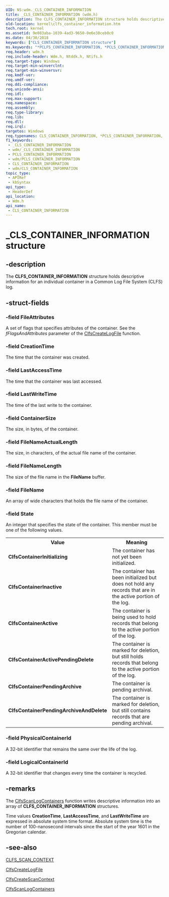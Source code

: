 ```yaml
---
UID: NS:wdm._CLS_CONTAINER_INFORMATION
title: _CLS_CONTAINER_INFORMATION (wdm.h)
description: The CLFS_CONTAINER_INFORMATION structure holds descriptive information for an individual container in a Common Log File System (CLFS) log.
old-location: kernel\clfs_container_information.htm
tech.root: kernel
ms.assetid: 9e083aba-1039-4ad3-9650-0e6e38ceb0c0
ms.date: 04/30/2018
keywords: ["CLS_CONTAINER_INFORMATION structure"]
ms.keywords: "*PCLFS_CONTAINER_INFORMATION, *PCLS_CONTAINER_INFORMATION, CLFS_CONTAINER_INFORMATION, CLFS_CONTAINER_INFORMATION structure [Kernel-Mode Driver Architecture], CLS_CONTAINER_INFORMATION, CLS_CONTAINER_INFORMATION structure [Kernel-Mode Driver Architecture], PCLFS_CONTAINER_INFORMATION, PCLFS_CONTAINER_INFORMATION structure pointer [Kernel-Mode Driver Architecture], PCLS_CONTAINER_INFORMATION, PCLS_CONTAINER_INFORMATION structure pointer [Kernel-Mode Driver Architecture], PPCLFS_CONTAINER_INFORMATION, PPCLFS_CONTAINER_INFORMATION structure pointer [Kernel-Mode Driver Architecture], PPCLS_CONTAINER_INFORMATION, PPCLS_CONTAINER_INFORMATION structure pointer [Kernel-Mode Driver Architecture], _CLS_CONTAINER_INFORMATION, kernel.clfs_container_information, kstruct_a_757d7a17-feb2-4b99-8b6f-f83288858851.xml, wdm/CLFS_CONTAINER_INFORMATION, wdm/CLS_CONTAINER_INFORMATION, wdm/PCLFS_CONTAINER_INFORMATION, wdm/PCLS_CONTAINER_INFORMATION, wdm/PPCLFS_CONTAINER_INFORMATION, wdm/PPCLS_CONTAINER_INFORMATION"
req.header: wdm.h
req.include-header: Wdm.h, Ntddk.h, Ntifs.h
req.target-type: Windows
req.target-min-winverclnt: 
req.target-min-winversvr: 
req.kmdf-ver: 
req.umdf-ver: 
req.ddi-compliance: 
req.unicode-ansi: 
req.idl: 
req.max-support: 
req.namespace: 
req.assembly: 
req.type-library: 
req.lib: 
req.dll: 
req.irql: 
targetos: Windows
req.typenames: CLS_CONTAINER_INFORMATION, *PCLS_CONTAINER_INFORMATION, PPCLS_CONTAINER_INFORMATION
f1_keywords:
 - _CLS_CONTAINER_INFORMATION
 - wdm/_CLS_CONTAINER_INFORMATION
 - PCLS_CONTAINER_INFORMATION
 - wdm/PCLS_CONTAINER_INFORMATION
 - CLS_CONTAINER_INFORMATION
 - wdm/CLS_CONTAINER_INFORMATION
topic_type:
 - APIRef
 - kbSyntax
api_type:
 - HeaderDef
api_location:
 - Wdm.h
api_name:
 - CLS_CONTAINER_INFORMATION
---
```


# _CLS_CONTAINER_INFORMATION structure


## -description

The <b>CLFS_CONTAINER_INFORMATION</b> structure holds descriptive information for an individual container in a Common Log File System (CLFS) log.

## -struct-fields

### -field FileAttributes

A set of flags that specifies attributes of the container. See the <i>fFlagsAndAttributes</i> parameter of the <a href="/windows-hardware/drivers/ddi/wdm/nf-wdm-clfscreatelogfile">ClfsCreateLogFile</a> function.

### -field CreationTime

The time that the container was created.

### -field LastAccessTime

The time that the container was last accessed.

### -field LastWriteTime

The time of the last write to the container.

### -field ContainerSize

The size, in bytes, of the container.

### -field FileNameActualLength

The size, in characters, of the actual file name of the container.

### -field FileNameLength

The size of the file name in the <b>FileName</b> buffer.

### -field FileName

An array of wide characters that holds the file name of the container.

### -field State

An integer that specifies the state of the container. This member must be one of the following values.

<table>
<tr>
<th>Value</th>
<th>Meaning</th>
</tr>
<tr>
<td>
<b>ClfsContainerInitializing</b>

</td>
<td>
The container has not yet been initialized.

</td>
</tr>
<tr>
<td>
<b>ClfsContainerInactive</b>

</td>
<td>
The container has been initialized but does not hold any records that are in the active portion of the log. 

</td>
</tr>
<tr>
<td>
<b>ClfsContainerActive</b>

</td>
<td>
The container is being used to hold records that belong to the active portion of the log.

</td>
</tr>
<tr>
<td>
<b>ClfsContainerActivePendingDelete</b>

</td>
<td>
The container is marked for deletion, but still holds records that belong to the active portion of the log.

</td>
</tr>
<tr>
<td>
<b>ClfsContainerPendingArchive</b>

</td>
<td>
The container is pending archival.

</td>
</tr>
<tr>
<td>
<b>ClfsContainerPendingArchiveAndDelete</b>

</td>
<td>
The container is marked for deletion, but still contains records that are pending archival.

</td>
</tr>
</table>

### -field PhysicalContainerId

A 32-bit identifier that remains the same over the life of the log.

### -field LogicalContainerId

A 32-bit identifier that changes every time the container is recycled.

## -remarks

The <a href="/windows-hardware/drivers/ddi/wdm/nf-wdm-clfsscanlogcontainers">ClfsScanLogContainers</a> function writes descriptive information into an array of <b>CLFS_CONTAINER_INFORMATION</b> structures.

Time values <b>CreationTime</b>, <b>LastAccessTime</b>, and <b>LastWriteTime</b> are expressed in absolute system time format. Absolute system time is the number of 100-nanosecond intervals since the start of the year 1601 in the Gregorian calendar.

## -see-also

<a href="/windows-hardware/drivers/ddi/wdm/ns-wdm-_cls_scan_context">CLFS_SCAN_CONTEXT</a>



<a href="/windows-hardware/drivers/ddi/wdm/nf-wdm-clfscreatelogfile">ClfsCreateLogFile</a>



<a href="/windows-hardware/drivers/ddi/wdm/nf-wdm-clfscreatescancontext">ClfsCreateScanContext</a>



<a href="/windows-hardware/drivers/ddi/wdm/nf-wdm-clfsscanlogcontainers">ClfsScanLogContainers</a>